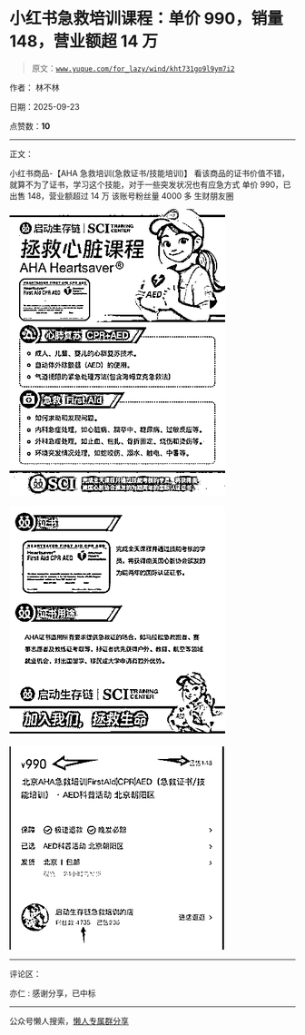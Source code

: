 # 小红书急救培训课程：单价 990，销量 148，营业额超 14 万

> 原文：[`www.yuque.com/for_lazy/wind/kht731go9l9ym7i2`](https://www.yuque.com/for_lazy/wind/kht731go9l9ym7i2)

作者： 林不林

日期：2025-09-23

点赞数：**10**

* * *

正文：

小红书商品-【AHA 急救培训(急救证书/技能培训)】 看该商品的证书价值不错，就算不为了证书，学习这个技能，对于一些突发状况也有应急方式
单价 990，已出售 148，营业额超过 14 万 该账号粉丝量 4000 多 生财朋友圈

![](img/e0ab58321abaa8cd4e50f8f651eda69e.png "None")

![](img/2a4c4b3ec1ef6f7951121709982f9d8e.png "None")

![](img/2e9fe0d5f7ca8ad53d288ce3bab01676.png "None")

* * *

评论区：

亦仁 : 感谢分享，已中标

* * *

公众号懒人搜索，[懒人专属群分享](https://lazybook.fun/#/blog/group)